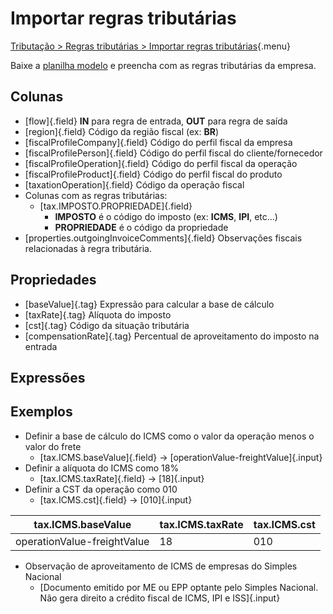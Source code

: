 # Importar regras tributárias

[Tributação > Regras tributárias > Importar regras tributárias](/taxation/taxationRuleOpImport.html){.menu}

Baixe a [planilha modelo](taxationRuleOpImport.csv) e preencha com as regras tributárias da empresa.

## Colunas

* [flow]{.field} **IN** para regra de entrada, **OUT** para regra de saída
* [region]{.field} Código da região fiscal (ex: **BR**)
* [fiscalProfileCompany]{.field} Código do perfil fiscal da empresa
* [fiscalProfilePerson]{.field} Código do perfil fiscal do cliente/fornecedor
* [fiscalProfileOperation]{.field} Código do perfil fiscal da operação
* [fiscalProfileProduct]{.field} Código do perfil fiscal do produto
* [taxationOperation]{.field} Código da operação fiscal
* Colunas com as regras tributárias:
    * [tax.IMPOSTO.PROPRIEDADE]{.field}
        * **IMPOSTO** é o código do imposto (ex: **ICMS**, **IPI**, etc...)
        * **PROPRIEDADE** é o código da propriedade
* [properties.outgoingInvoiceComments]{.field} Observações fiscais relacionadas à regra tributária.

## Propriedades

* [baseValue]{.tag} Expressão para calcular a base de cálculo
* [taxRate]{.tag} Alíquota do imposto
* [cst]{.tag} Código da situação tributária
* [compensationRate]{.tag} Percentual de aproveitamento do imposto na entrada

## Expressões

## Exemplos

* Definir a base de cálculo do ICMS como o valor da operação menos o valor do frete
    * [tax.ICMS.baseValue]{.field} -> [operationValue-freightValue]{.input}
* Definir a alíquota do ICMS como 18%
    * [tax.ICMS.taxRate]{.field} -> [18]{.input}
* Definir a CST da operação como 010
    * [tax.ICMS.cst]{.field} -> [010]{.input}

tax.ICMS.baseValue | tax.ICMS.taxRate | tax.ICMS.cst
-- | -- | ---
operationValue-freightValue | 18 | 010

* Observação de aproveitamento de ICMS de empresas do Simples Nacional
    * [Documento emitido por ME ou EPP optante pelo Simples Nacional. Não gera direito a crédito fiscal de ICMS, IPI e ISS]{.input}
